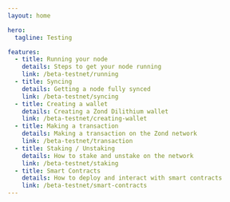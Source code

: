 ```yaml
---
layout: home

hero:
  tagline: Testing

features:
  - title: Running your node
    details: Steps to get your node running
    link: /beta-testnet/running
  - title: Syncing
    details: Getting a node fully synced
    link: /beta-testnet/syncing
  - title: Creating a wallet
    details: Creating a Zond Dilithium wallet
    link: /beta-testnet/creating-wallet
  - title: Making a transaction
    details: Making a transaction on the Zond network
    link: /beta-testnet/transaction
  - title: Staking / Unstaking
    details: How to stake and unstake on the network
    link: /beta-testnet/staking
  - title: Smart Contracts
    details: How to deploy and interact with smart contracts
    link: /beta-testnet/smart-contracts
---
```

